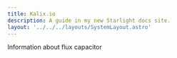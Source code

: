 ```yaml
---
title: Kalix.io
description: A guide in my new Starlight docs site.
layout: '../../../layouts/SystemLayout.astro'
---
```


Information about flux capacitor 
